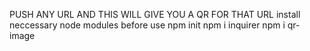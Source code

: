 PUSH ANY URL AND THIS WILL GIVE YOU A QR FOR THAT URL
install neccessary node modules before use
npm init
npm i inquirer
npm i qr-image
